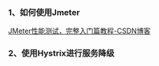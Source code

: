 ### 1、如何使用Jmeter

[JMeter性能测试，完整入门篇教程-CSDN博客](https://blog.csdn.net/weixin_40943297/article/details/96480607)

### 2、使用Hystrix进行服务降级
